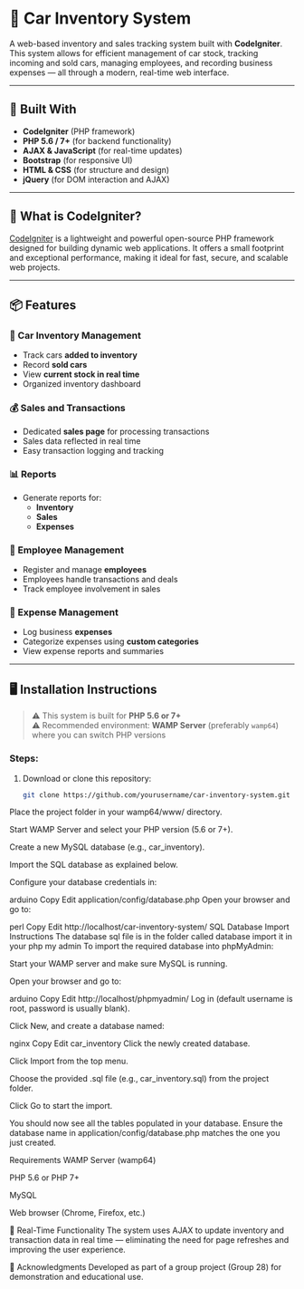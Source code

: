 # 🚗 Car Inventory System

A web-based inventory and sales tracking system built with **CodeIgniter**. This system allows for efficient management of car stock, tracking incoming and sold cars, managing employees, and recording business expenses — all through a modern, real-time web interface.

---

## 🧰 Built With

- **CodeIgniter** (PHP framework)
- **PHP 5.6 / 7+** (for backend functionality)
- **AJAX & JavaScript** (for real-time updates)
- **Bootstrap** (for responsive UI)
- **HTML & CSS** (for structure and design)
- **jQuery** (for DOM interaction and AJAX)

---

## 🧠 What is CodeIgniter?

[CodeIgniter](https://codeigniter.com/) is a lightweight and powerful open-source PHP framework designed for building dynamic web applications. It offers a small footprint and exceptional performance, making it ideal for fast, secure, and scalable web projects.

---

## 📦 Features

### 🚙 Car Inventory Management
- Track cars **added to inventory**
- Record **sold cars**
- View **current stock in real time**
- Organized inventory dashboard

### 💰 Sales and Transactions
- Dedicated **sales page** for processing transactions
- Sales data reflected in real time
- Easy transaction logging and tracking

### 📊 Reports
- Generate reports for:
  - **Inventory**
  - **Sales**
  - **Expenses**

### 🧑 Employee Management
- Register and manage **employees**
- Employees handle transactions and deals
- Track employee involvement in sales

### 💸 Expense Management
- Log business **expenses**
- Categorize expenses using **custom categories**
- View expense reports and summaries

---

## 🖥️ Installation Instructions

> ⚠️ This system is built for **PHP 5.6 or 7+**  
> ⚠️ Recommended environment: **WAMP Server** (preferably `wamp64`) where you can switch PHP versions

### Steps:
1. Download or clone this repository:
   ```bash
   git clone https://github.com/yourusername/car-inventory-system.git
Place the project folder in your wamp64/www/ directory.

Start WAMP Server and select your PHP version (5.6 or 7+).

Create a new MySQL database (e.g., car_inventory).

Import the SQL database as explained below.

Configure your database credentials in:

arduino
Copy
Edit
application/config/database.php
Open your browser and go to:

perl
Copy
Edit
http://localhost/car-inventory-system/
SQL Database Import Instructions
The database sql file is in the folder called database import it in your php my admin
To import the required database into phpMyAdmin:

Start your WAMP server and make sure MySQL is running.

Open your browser and go to:

arduino
Copy
Edit
http://localhost/phpmyadmin/
Log in (default username is root, password is usually blank).

Click New, and create a database named:

nginx
Copy
Edit
car_inventory
Click the newly created database.

Click Import from the top menu.

Choose the provided .sql file (e.g., car_inventory.sql) from the project folder.

Click Go to start the import.

You should now see all the tables populated in your database.
 Ensure the database name in application/config/database.php matches the one you just created.

 Requirements
WAMP Server (wamp64)

PHP 5.6 or PHP 7+

MySQL

Web browser (Chrome, Firefox, etc.)

🎯 Real-Time Functionality
The system uses AJAX to update inventory and transaction data in real time — eliminating the need for page refreshes and improving the user experience.


🤝 Acknowledgments
Developed as part of a group project (Group 28) for demonstration and educational use.
